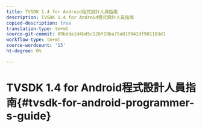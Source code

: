 ```yaml
---
title: TVSDK 1.4 for Android程式設計人員指南
description: TVSDK 1.4 for Android程式設計人員指南
copied-description: true
translation-type: tm+mt
source-git-commit: 89bdda1d4bd5c126f19ba75a819942df901183d1
workflow-type: tm+mt
source-wordcount: '15'
ht-degree: 0%

---
```



# TVSDK 1.4 for Android程式設計人員指南{#tvsdk-for-android-programmer-s-guide}

